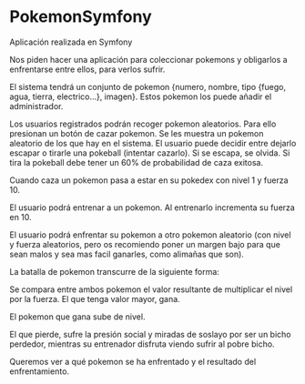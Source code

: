 # PokemonSymfony
Aplicación realizada en Symfony

Nos piden hacer una aplicación para coleccionar pokemons y obligarlos a enfrentarse entre ellos, para verlos sufrir.

El sistema tendrá un conjunto de pokemon {numero, nombre, tipo {fuego, agua, tierra, electrico...}, imagen}. Estos pokemon los puede añadir el administrador.

Los usuarios registrados podrán recoger pokemon aleatorios. Para ello presionan un botón de cazar pokemon. Se les muestra un pokemon aleatorio de los que hay en el sistema.
El usuario puede decidir entre dejarlo escapar o tirarle una pokeball (intentar cazarlo). Si se escapa, se olvida. Si tira la pokeball debe tener un 60% de probabilidad de caza exitosa.

Cuando caza un pokemon pasa a estar en su pokedex con nivel 1 y fuerza 10.

El usuario podrá entrenar a un pokemon. Al entrenarlo incrementa su fuerza en 10.

El usuario podrá enfrentar su pokemon a otro pokemon aleatorio (con nivel y fuerza aleatorios, pero os recomiendo poner un margen bajo para que sean malos y sea mas facil ganarles, como alimañas que son).

La batalla de pokemon transcurre de la siguiente forma:

Se compara entre ambos pokemon el valor resultante de multiplicar el nivel por la fuerza. El que tenga valor mayor, gana.

El pokemon que gana sube de nivel.

El que pierde, sufre la presión social y miradas de soslayo por ser un bicho perdedor, mientras su entrenador disfruta viendo sufrir al pobre bicho.

Queremos ver a qué pokemon se ha enfrentado y el resultado del enfrentamiento.


